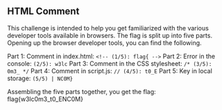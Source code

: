 ## HTML Comment
This challenge is intended to help you get familiarized with the various developer tools available in browsers. The flag is split up into five parts. Opening up the browser developer tools, you can find the following.

Part 1: Comment in index.html: `<!-- (1/5): flag{ -->`
Part 2: Error in the console:  `(2/5): w3lc`
Part 3: Comment in the CSS stylesheet: `/* (3/5): 0m3_ */`
Part 4: Comment in script.js: `// (4/5): t0_E`
Part 5: Key in local storage: `(5/5) | NC0M}`

Assembling the five parts together, you get the flag:
flag{w3lc0m3_t0_ENC0M}